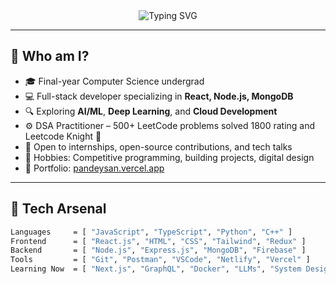 <div align="center">
  <img src="https://readme-typing-svg.herokuapp.com?font=Fira+Code&size=26&duration=3000&pause=500&center=true&vCenter=true&width=435&lines=Hey+There!+👋;I'm+Sanchit+Pandey;Software+Development+Enthusiast;MERN+Stack+Developer;Lifelong+Learner+💡" alt="Typing SVG" />
</div>

---

## 🧠 Who am I?

- 🎓 Final-year Computer Science undergrad
- 💻 Full-stack developer specializing in **React, Node.js, MongoDB**
- 🔍 Exploring **AI/ML**, **Deep Learning**, and **Cloud Development**
- ⚙️ DSA Practitioner – 500+ LeetCode problems solved 1800 rating and Leetcode Knight 🗿
- 🤝 Open to internships, open-source contributions, and tech talks
- 🧩 Hobbies: Competitive programming, building projects, digital design
- 🔗 Portfolio: [pandeysan.vercel.app](https://pandeysan.vercel.app)

---

## 🚀 Tech Arsenal

```bash
Languages     = [ "JavaScript", "TypeScript", "Python", "C++" ]
Frontend      = [ "React.js", "HTML", "CSS", "Tailwind", "Redux" ]
Backend       = [ "Node.js", "Express.js", "MongoDB", "Firebase" ]
Tools         = [ "Git", "Postman", "VSCode", "Netlify", "Vercel" ]
Learning Now  = [ "Next.js", "GraphQL", "Docker", "LLMs", "System Design" ]